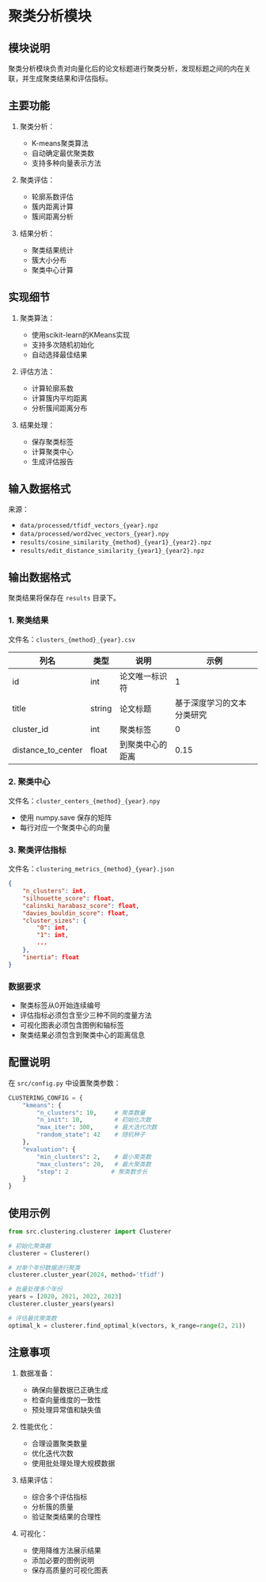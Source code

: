 # 聚类分析模块

## 模块说明

聚类分析模块负责对向量化后的论文标题进行聚类分析，发现标题之间的内在关联，并生成聚类结果和评估指标。

## 主要功能

1. 聚类分析：
   - K-means聚类算法
   - 自动确定最优聚类数
   - 支持多种向量表示方法

2. 聚类评估：
   - 轮廓系数评估
   - 簇内距离计算
   - 簇间距离分析

3. 结果分析：
   - 聚类结果统计
   - 簇大小分布
   - 聚类中心计算

## 实现细节

1. 聚类算法：
   - 使用scikit-learn的KMeans实现
   - 支持多次随机初始化
   - 自动选择最佳结果

2. 评估方法：
   - 计算轮廓系数
   - 计算簇内平均距离
   - 分析簇间距离分布

3. 结果处理：
   - 保存聚类标签
   - 计算聚类中心
   - 生成评估报告

## 输入数据格式

来源：
- `data/processed/tfidf_vectors_{year}.npz`
- `data/processed/word2vec_vectors_{year}.npy`
- `results/cosine_similarity_{method}_{year1}_{year2}.npz`
- `results/edit_distance_similarity_{year1}_{year2}.npz`

## 输出数据格式

聚类结果将保存在 `results` 目录下。

### 1. 聚类结果
文件名：`clusters_{method}_{year}.csv`

| 列名 | 类型 | 说明 | 示例 |
|-----|------|------|------|
| id | int | 论文唯一标识符 | 1 |
| title | string | 论文标题 | 基于深度学习的文本分类研究 |
| cluster_id | int | 聚类标签 | 0 |
| distance_to_center | float | 到聚类中心的距离 | 0.15 |

### 2. 聚类中心
文件名：`cluster_centers_{method}_{year}.npy`
- 使用 numpy.save 保存的矩阵
- 每行对应一个聚类中心的向量

### 3. 聚类评估指标
文件名：`clustering_metrics_{method}_{year}.json`

```json
{
    "n_clusters": int,
    "silhouette_score": float,
    "calinski_harabasz_score": float,
    "davies_bouldin_score": float,
    "cluster_sizes": {
        "0": int,
        "1": int,
        ...
    },
    "inertia": float
}
```

### 数据要求
- 聚类标签从0开始连续编号
- 评估指标必须包含至少三种不同的度量方法
- 可视化图表必须包含图例和轴标签
- 聚类结果必须包含到聚类中心的距离信息

## 配置说明

在 `src/config.py` 中设置聚类参数：

```python
CLUSTERING_CONFIG = {
    "kmeans": {
        "n_clusters": 10,     # 聚类数量
        "n_init": 10,         # 初始化次数
        "max_iter": 300,      # 最大迭代次数
        "random_state": 42    # 随机种子
    },
    "evaluation": {
        "min_clusters": 2,    # 最小聚类数
        "max_clusters": 20,   # 最大聚类数
        "step": 2            # 聚类数步长
    }
}
```

## 使用示例

```python
from src.clustering.clusterer import Clusterer

# 初始化聚类器
clusterer = Clusterer()

# 对单个年份数据进行聚类
clusterer.cluster_year(2024, method='tfidf')

# 批量处理多个年份
years = [2020, 2021, 2022, 2023]
clusterer.cluster_years(years)

# 评估最优聚类数
optimal_k = clusterer.find_optimal_k(vectors, k_range=range(2, 21))
```

## 注意事项

1. 数据准备：
   - 确保向量数据已正确生成
   - 检查向量维度的一致性
   - 预处理异常值和缺失值

2. 性能优化：
   - 合理设置聚类数量
   - 优化迭代次数
   - 使用批处理处理大规模数据

3. 结果评估：
   - 综合多个评估指标
   - 分析簇的质量
   - 验证聚类结果的合理性

4. 可视化：
   - 使用降维方法展示结果
   - 添加必要的图例说明
   - 保存高质量的可视化图表
